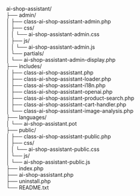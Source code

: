 ai-shop-assistant/<br>
├── admin/<br>
│   ├── class-ai-shop-assistant-admin.php<br>
│   ├── css/<br>
│   │   └── ai-shop-assistant-admin.css<br>
│   ├── js/<br>
│   │   └── ai-shop-assistant-admin.js<br>
│   └── partials/<br>
│       └── ai-shop-assistant-admin-display.php<br>
├── includes/<br>
│   ├── class-ai-shop-assistant.php<br>
│   ├── class-ai-shop-assistant-loader.php<br>
│   ├── class-ai-shop-assistant-i18n.php<br>
│   ├── class-ai-shop-assistant-openai.php<br>
│   ├── class-ai-shop-assistant-product-search.php<br>
│   ├── class-ai-shop-assistant-cart-handler.php<br>
│   └── class-ai-shop-assistant-image-analysis.php<br>
├── languages/<br>
│   └── ai-shop-assistant.pot<br>
├── public/<br>
│   ├── class-ai-shop-assistant-public.php<br>
│   ├── css/<br>
│   │   └── ai-shop-assistant-public.css<br>
│   └── js/<br>
│       └── ai-shop-assistant-public.js<br>
├── index.php<br>
├── ai-shop-assistant.php<br>
├── uninstall.php<br>
└── README.txt<br>
